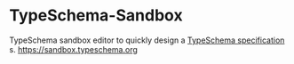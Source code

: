 # TypeSchema-Sandbox

TypeSchema sandbox editor to quickly design a [TypeSchema specification](https://typeschema.org/) s.
https://sandbox.typeschema.org

